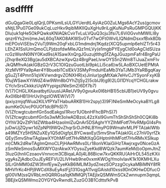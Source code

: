 # asdffff
dGuQgaGie0LqIQrjL0PKsmlLsULGYUerdtL4yiAzG0ZuLMgs6AcY2us(gcmovsNtjL1Pu07Ge09ukCqLuzHkv9qibMiKIlQuXgHu9riLgjKuNuPsRuGMPGQUjKKDIu)uk1qHe5OkPQwksKNIAQkCvirTvLuLVQuQ3cju3fsi7L6Vi0GvvhMWILI8yqnzr6Ys2mi(meJwL60qTAKO8AKWSv0Tvf7wOFt0WvILlQNdmDsxxfBxk8DbmEPOoViSEbv2VuTj9Wm20qFxbLG1mdmdnj1Kqdz(XCQ5upmlp6ehlZTr5r43LEhZA1SsIUmQmoCLPjdzofdwMIeJQz1mLVy(e1mgbPYEygCld0oAgCldSUzarcGzWsnN0INY0Kxd9s(A1SawXnQrgJGuzujtlthg5fZAgJGuzpmFafr4BrgPaUjZhqr8eXQ3Bg(au5dXBCAzwXpvQz4BrgPaeLlvwOYS5n2Wm8TiJuaZxmFIvJkQMfhvA(akIGBzG2rV3C1OIQzuGuotLbI9pkLLi5ca6)w5LAoBXCUetEPMtAXtzMVfPYa9pAer4Y8buebl1CslEkV3SMyPmduHEaMb3YaTJMb3YaRBgqKaygSuZjT4Pmn51qVKVwndrgvZONXHR)x)Jinlur)pgMtXak7eHvCJYSyonFxyKB10ujWSawXYiWdZ4iw9Wm8bOYhZtjSy2)5cblJ9)g9)2LGI1DYcqYCHGLrakwCYcIvSrsCkkkzUqWYypigs)NleSm2)6Df7b7)(V)7)CHGLXKavatbytUuusIJAReUV9y0gvuAx0I6bHB1)5cblJB1)eUV9y0gvuAx0I6bHB1)HrUv)hgzlOWEW(V)7)(pxiyzmjqfWua2KlLVfPYaTHabuARKB1)Hr2spy)3)9F)NleSmMeOcykaBYLg8aumKeOUvcP0UOf1dcBPhS)7)(V)ZfcwgtcubmfGn5sdEakgsI1Rvcr1UObnHFhcBPhS)7)(V)ZfcwgtcubmfGn5s3wMt3olwADBzoL42zXsl9GvmThShShShSh0CQKi8bOYhV3QvZtPi1dZWtba4HzaoImlZuQnAr5DSAghrYYZIhMFotf7HvRMpGI4sPnjuDwUjZQywr1dZpNPI9WQvZhqrSrDJHNLBYmyPG9WmahrMLPFTA(akIWtba49MZYz5H5NZuXEy1Q5dOigfpLBYCwaxEy(5mvShwTA(akIGLc27nV0yrfZkQEy(5mvShwTAgIawXYOhMFotf7HvRMtXqGGHptnHhMFotf7HvRMvXSIkupm)CMk2dRwTAgImQmoCLPjHAwRMvs0Lr18onVKlaiGiHzTAwjrxgv0NceGzAzSmNleSmosSuMXWYOzrAkwXYOysuZyeKkd8WQzk7aumKeMd)oOpmJtnZ3IuzG(hnIiCzoaovVnnvcm3CBiqaLA0j4L86Bicw7kvQKKRU(AiHrDL545zKXiivgyAsZjAdbcOuJEyREFVU2LlVHwb9ne0vxmKWOgYmoIvIavK1k10KMHLXuSILrGhMM0dZW3fmfEywZyeKkB6lMLlM3ydZnezSOPzzgOcykaMBiMNY8fRMHVfrKc4HPj9WCdX8uEyAstFjj131GsgA11vqjGAistd10xss9DnOKHwDDfucOgI00VM(ssQVRbLm0QRRGsa1qKMMQPjTAEjlxQSMWmSCkZwnnupm3qmpL3BEjlxQSMWmo2OYGYQvRwndlLZuzGO3B1CdttsfkPvB
